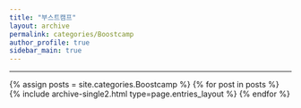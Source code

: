 ```yaml
---
title: "부스트캠프"
layout: archive
permalink: categories/Boostcamp
author_profile: true
sidebar_main: true
---
```


***

{% assign posts = site.categories.Boostcamp %}
{% for post in posts %} {% include archive-single2.html type=page.entries_layout %} {% endfor %}
